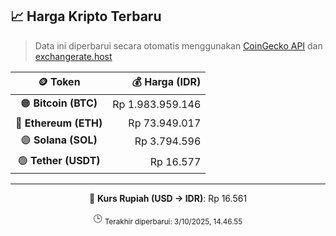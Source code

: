 

<!-- HARGA_KRIPTO -->
## 📈 Harga Kripto Terbaru

> Data ini diperbarui secara otomatis menggunakan [CoinGecko API](https://www.coingecko.com/) dan [exchangerate.host](https://exchangerate.host/)

<div align="center">

| 🪙 Token | 💰 Harga (IDR) |
|:------:|---------------:|
| 🟠 **Bitcoin (BTC)**   | Rp 1.983.959.146 |
| 🔵 **Ethereum (ETH)**  | Rp 73.949.017 |
| 🟣 **Solana (SOL)**    | Rp 3.794.596 |
| 🟢 **Tether (USDT)**   | Rp 16.577 |

---

💱 **Kurs Rupiah (USD → IDR)**: Rp 16.561

🕒 <sub>Terakhir diperbarui: 3/10/2025, 14.46.55</sub>

</div>
<!-- /HARGA_KRIPTO -->